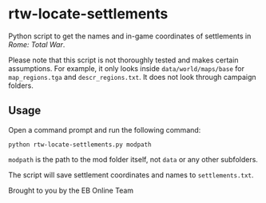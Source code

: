 # rtw-locate-settlements

Python script to get the names and in-game coordinates of settlements in _Rome: Total War_.

Please note that this script is not thoroughly tested and makes certain assumptions. For example, it only looks inside `data/world/maps/base` for `map_regions.tga` and `descr_regions.txt`. It does not look through campaign folders.

## Usage

Open a command prompt and run the following command:

`python rtw-locate-settlements.py modpath`

`modpath` is the path to the mod folder itself, not `data` or any other subfolders.

The script will save settlement coordinates and names to `settlements.txt`.

Brought to you by the EB Online Team
